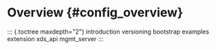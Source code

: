 Overview {#config_overview}
========

::: {.toctree maxdepth="2"}
introduction versioning bootstrap examples extension xds\_api
mgmt\_server
:::
